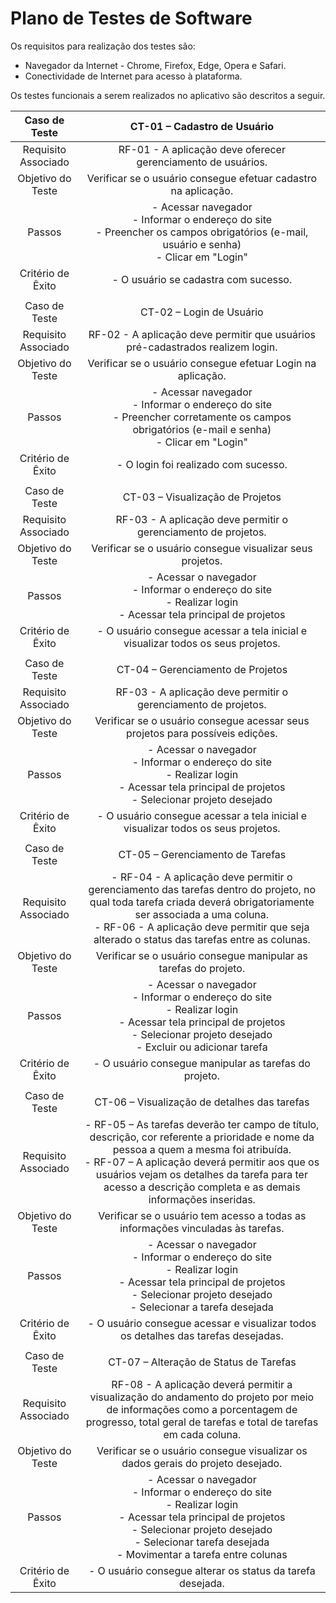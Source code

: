 # Plano de Testes de Software

Os requisitos para realização dos testes são:

- Navegador da Internet - Chrome, Firefox, Edge, Opera e Safari.
- Conectividade de Internet para acesso à plataforma.


Os testes funcionais a serem realizados no aplicativo são descritos a seguir.
 
| **Caso de Teste** 	| **CT-01 – Cadastro de Usuário** 	|
|:---:	|:---:	|
|	Requisito Associado 	| RF-01 - A aplicação deve oferecer gerenciamento de usuários. |
| Objetivo do Teste 	| Verificar se o usuário consegue efetuar cadastro na aplicação. |
| Passos 	| - Acessar navegador <br> - Informar o endereço do site<br> - Preencher os campos obrigatórios (e-mail, usuário e senha) <br> - Clicar em "Login" |
|Critério de Êxito | - O usuário se cadastra com sucesso. |
|  	|  	|
| Caso de Teste 	| CT-02 – Login de Usuário	|
|Requisito Associado | RF-02	- A aplicação deve permitir que usuários pré-cadastrados realizem login. |
| Objetivo do Teste 	| Verificar se o usuário consegue efetuar Login na aplicação. |
| Passos 	| - Acessar navegador <br> - Informar o endereço do site<br> - Preencher corretamente os campos obrigatórios (e-mail e senha) <br> - Clicar em "Login" |
|Critério de Êxito | - O login foi realizado com sucesso. |
|  	|  	|
| Caso de Teste 	| CT-03 – Visualização de Projetos	|
|Requisito Associado | RF-03	- A aplicação deve permitir o gerenciamento de projetos. |
| Objetivo do Teste 	| Verificar se o usuário consegue visualizar seus projetos. |
| Passos 	| - Acessar o navegador <br> - Informar o endereço do site<br> - Realizar login <br> - Acessar tela principal de projetos |
|Critério de Êxito | - O usuário consegue acessar a tela inicial e visualizar todos os seus projetos. |
|  	|  	|
| Caso de Teste 	| CT-04 – Gerenciamento de Projetos	|
|Requisito Associado | RF-03	- A aplicação deve permitir o gerenciamento de projetos. |
| Objetivo do Teste 	| Verificar se o usuário consegue acessar seus projetos para possíveis edições. |
| Passos 	| - Acessar o navegador <br> - Informar o endereço do site<br> - Realizar login <br> - Acessar tela principal de projetos <br> - Selecionar projeto desejado |
|Critério de Êxito | - O usuário consegue acessar a tela inicial e visualizar todos os seus projetos. |
|  	|  	|
| Caso de Teste 	| CT-05 – Gerenciamento de Tarefas	|
|Requisito Associado | - RF-04	- A aplicação deve permitir o gerenciamento das tarefas dentro do projeto, no qual toda tarefa criada deverá obrigatoriamente ser associada a uma coluna. <br> - RF-06	- A aplicação deve permitir que seja alterado o status das tarefas entre as colunas. |
| Objetivo do Teste 	| Verificar se o usuário consegue manipular as tarefas do projeto. |
| Passos 	| - Acessar o navegador <br> - Informar o endereço do site<br> - Realizar login <br> - Acessar tela principal de projetos <br> - Selecionar projeto desejado <br> - Excluir ou adicionar tarefa |
|Critério de Êxito | - O usuário consegue manipular as tarefas do projeto. |
|  	|  	|
| Caso de Teste 	| CT-06 – Visualização de detalhes das tarefas	|
|Requisito Associado | - RF-05 – As tarefas deverão ter campo de título, descrição, cor referente a prioridade e nome da pessoa a quem a mesma foi atribuída. <br> - RF-07 – A aplicação deverá permitir aos que os usuários vejam os detalhes da tarefa para ter acesso a descrição completa e as demais informações inseridas. |
| Objetivo do Teste 	| Verificar se o usuário tem acesso a todas as informações vinculadas às tarefas. |
| Passos 	| - Acessar o navegador <br> - Informar o endereço do site<br> - Realizar login <br> - Acessar tela principal de projetos <br> - Selecionar projeto desejado <br> - Selecionar a tarefa desejada |
|Critério de Êxito | - O usuário consegue acessar e visualizar todos os detalhes das tarefas desejadas. |
|  	|  	|
| Caso de Teste 	| CT-07 – Alteração de Status de Tarefas	|
|Requisito Associado | RF-08	- A aplicação deverá permitir a visualização do andamento do projeto por meio de informações como a porcentagem de progresso, total geral de tarefas e total de tarefas em cada coluna. |
| Objetivo do Teste 	| Verificar se o usuário consegue visualizar os dados gerais do projeto desejado. |
| Passos 	| - Acessar o navegador <br> - Informar o endereço do site<br> - Realizar login <br> - Acessar tela principal de projetos <br> - Selecionar projeto desejado <br> - Selecionar tarefa desejada <br> - Movimentar a tarefa entre colunas |
|Critério de Êxito | - O usuário consegue alterar os status da tarefa desejada. |

